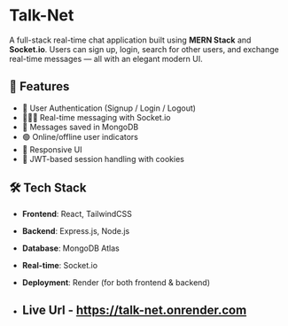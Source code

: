 # Talk-Net
A full-stack real-time chat application built using **MERN Stack** and **Socket.io**. Users can sign up, login, search for other users, and exchange real-time messages — all with an elegant modern UI.

## 🚀 Features

- 🔐 User Authentication (Signup / Login / Logout)
- 🧑‍🤝‍🧑 Real-time messaging with Socket.io
- 💾 Messages saved in MongoDB
- 🟢 Online/offline user indicators
- 📱 Responsive UI
- 🍪 JWT-based session handling with cookies

## 🛠️ Tech Stack

- **Frontend**: React, TailwindCSS  
- **Backend**: Express.js, Node.js  
- **Database**: MongoDB Atlas  
- **Real-time**: Socket.io  
- **Deployment**: Render (for both frontend & backend)

- ## Live Url - https://talk-net.onrender.com
  
